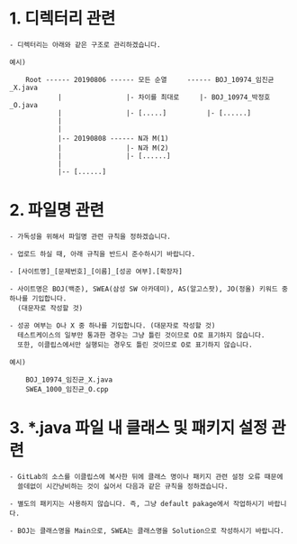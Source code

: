 # 1. 디렉터리 관련
    
    - 디렉터리는 아래와 같은 구조로 관리하겠습니다.

    예시)
        
        Root ------ 20190806 ------ 모든 순열     ------ BOJ_10974_임진균_X.java
                |                |- 차이를 최대로     |- BOJ_10974_박정호_O.java
                |                |- [.....]          |- [......]
                |     
                |
                |-- 20190808 ------ N과 M(1)
                |                |- N과 M(2)
                |                |- [......]
                |
                |-- [......]

# 2. 파일명 관련

    - 가독성을 위해서 파일명 관련 규칙을 정하겠습니다.
    
    - 업로드 하실 때, 아래 규칙을 반드시 준수하시기 바랍니다.
    
    - [사이트명]_[문제번호]_[이름]_[성공 여부].[확장자]
    
    - 사이트명은 BOJ(백준), SWEA(삼성 SW 아카데미), AS(알고스팟), JO(정올) 키워드 중 하나를 기입합니다.
      (대문자로 작성할 것)
    
    - 성공 여부는 O나 X 중 하나를 기입합니다. (대문자로 작성할 것)
      테스트케이스의 일부만 통과한 경우는 그냥 틀린 것이므로 O로 표기하지 않습니다.
      또한, 이클립스에서만 실행되는 경우도 틀린 것이므로 O로 표기하지 않습니다.
      
    예시)
    
        BOJ_10974_임진균_X.java
        SWEA_1000_임진균_O.cpp

# 3. *.java 파일 내 클래스 및 패키지 설정 관련

    - GitLab의 소스를 이클립스에 복사한 뒤에 클래스 명이나 패키지 관련 설정 오류 때문에 
      쓸데없이 시간낭비하는 것이 싫어서 다음과 같은 규칙을 정하겠습니다.
      
    - 별도의 패키지는 사용하지 않습니다. 즉, 그냥 default pakage에서 작업하시기 바랍니다.
    
    - BOJ는 클래스명을 Main으로, SWEA는 클래스명을 Solution으로 작성하시기 바랍니다.
